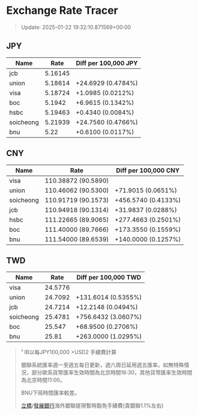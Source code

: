# Exchange Rate Tracer

> Update: 2025-01-22 19:32:10.871569+00:00

## JPY

| Name      |    Rate | Diff per 100,000 JPY   |
|-----------|---------|------------------------|
| jcb       | 5.16145 |                        |
| union     | 5.18614 | +24.6929 (0.4784%)     |
| visa      | 5.18724 | +1.0985 (0.0212%)      |
| boc       | 5.1942  | +6.9615 (0.1342%)      |
| hsbc      | 5.19463 | +0.4340 (0.0084%)      |
| soicheong | 5.21939 | +24.7560 (0.4766%)     |
| bnu       | 5.22    | +0.6100 (0.0117%)      |

## CNY

| Name      | Rate                | Diff per 100,000 CNY   |
|-----------|---------------------|------------------------|
| visa      | 110.38872	(90.5890) |                        |
| union     | 110.46062	(90.5300) | +71.9015 (0.0651%)     |
| soicheong | 110.91719	(90.1573) | +456.5740 (0.4133%)    |
| jcb       | 110.94918	(90.1314) | +31.9837 (0.0288%)     |
| hsbc      | 111.22665	(89.9065) | +277.4663 (0.2501%)    |
| boc       | 111.40000	(89.7666) | +173.3550 (0.1559%)    |
| bnu       | 111.54000	(89.6539) | +140.0000 (0.1257%)    |

## TWD

| Name      |    Rate | Diff per 100,000 TWD   |
|-----------|---------|------------------------|
| visa      | 24.5776 |                        |
| union     | 24.7092 | +131.6014 (0.5355%)    |
| jcb       | 24.7214 | +12.2148 (0.0494%)     |
| soicheong | 25.4781 | +756.6432 (3.0607%)    |
| boc       | 25.547  | +68.9500 (0.2706%)     |
| bnu       | 25.81   | +263.0000 (1.0295%)    |


> ¹ IB以每JPY100,000 +USD2 手續費計算
>
> 銀聯系統匯率週一至週五每日更新，週六周日延用週五匯率。如無特殊情況，部分歐系貨幣匯率生效時間為北京時間16:30，其他貨幣匯率生效時間為北京時間11:00。
>
> BNU下班時間匯率較差。
>
> [立橋](https://www.wlbank.com.mo/uploads/ueditor/file/20181211/1544536513900230.pdf)/[發展銀行](https://www.mdb.com.mo/Service_Charges_20230728.pdf)海外銀聯提現暫時豁免手續費(貴銀聯1.1%左右)


